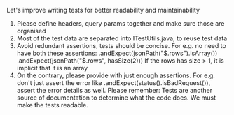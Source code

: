 Let's improve writing tests for better readability and maintainability
1. Please define headers, query params together and make sure those are organised
2. Most of the test data are separated into ITestUtils.java, to reuse test data
3. Avoid redundant assertions, tests should be concise. For e.g. no need to have both these assertions:
.andExpect(jsonPath("$.rows").isArray())
.andExpect(jsonPath("$.rows", hasSize(2)))
If the rows has size > 1, it is implicit that it is an array
4. On the contrary, please provide with just enough assertions. 
For e.g. don't just assert the error like .andExpect(status().isBadRequest()), assert the error details as well.
Please remember: Tests are another source of documentation to determine what the code does. 
We must make the tests readable.